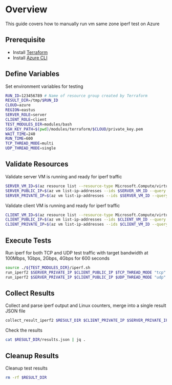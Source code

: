 # Overview

This guide covers how to manually run vm same zone iperf test on Azure

## Prerequisite

* Install [Terraform](https://developer.hashicorp.com/terraform/tutorials/aws-get-started/install-cli)
* Install [Azure CLI](https://learn.microsoft.com/en-us/cli/azure/install-azure-cli-linux?pivots=apt)

## Define Variables

Set environment variables for testing

```bash
RUN_ID=123456789 # Name of resource group created by Terraform
RESULT_DIR=/tmp/$RUN_ID
CLOUD=azure
REGION=eastus
SERVER_ROLE=server
CLIENT_ROLE=client
TEST_MODULES_DIR=modules/bash
SSH_KEY_PATH=$(pwd)/modules/terraform/$CLOUD/private_key.pem
WAIT_TIME=240
RUN_TIME=600
TCP_THREAD_MODE=multi
UDP_THREAD_MODE=single
```

## Validate Resources

Validate server VM is running and ready for iperf traffic

```bash
SERVER_VM_ID=$(az resource list --resource-type Microsoft.Compute/virtualMachines --location $REGION --query "[?(tags.run_id == '${RUN_ID}' && tags.role == '${SERVER_ROLE}')].id" --output tsv)
SERVER_PUBLIC_IP=$(az vm list-ip-addresses --ids $SERVER_VM_ID --query '[].virtualMachine.network.publicIpAddresses[0].ipAddress' -o tsv)
SERVER_PRIVATE_IP=$(az vm list-ip-addresses --ids $SERVER_VM_ID --query '[].virtualMachine.network.privateIpAddresses[0]' -o tsv)
```

Validate client VM is running and ready for iperf traffic

```bash
CLIENT_VM_ID=$(az resource list --resource-type Microsoft.Compute/virtualMachines --location $REGION --query "[?(tags.run_id == '${RUN_ID}' && tags.role == '${CLIENT_ROLE}')].id" --output tsv)
CLIENT_PUBLIC_IP=$(az vm list-ip-addresses --ids $CLIENT_VM_ID --query '[].virtualMachine.network.publicIpAddresses[0].ipAddress' -o tsv)
CLIENT_PRIVATE_IP=$(az vm list-ip-addresses --ids $CLIENT_VM_ID --query '[].virtualMachine.network.privateIpAddresses[0]' -o tsv)
```

## Execute Tests

Run iperf for both TCP and UDP test traffic with target bandwidth at 100Mbps, 1Gbps, 2Gbps, 4Gbps for 600 seconds

```bash
source ./${TEST_MODULES_DIR}/iperf.sh
run_iperf2 $SERVER_PRIVATE_IP $CLIENT_PUBLIC_IP $TCP_THREAD_MODE "tcp" $RUN_TIME $WAIT_TIME $SSH_KEY_PATH $SERVER_PUBLIC_IP $RESULT_DIR
run_iperf2 $SERVER_PRIVATE_IP $CLIENT_PUBLIC_IP $UDP_THREAD_MODE "udp" $RUN_TIME $WAIT_TIME $SSH_KEY_PATH $SERVER_PUBLIC_IP $RESULT_DIR
```

## Collect Results

Collect and parse iperf output and Linux counters, merge into a single result JSON file

```bash
collect_result_iperf2 $RESULT_DIR $CLIENT_PRIVATE_IP $SERVER_PRIVATE_IP $CLOUD $RUN_ID
```

Check the results

```bash
cat $RESULT_DIR/results.json | jq .
```

## Cleanup Results

Cleanup test results

```bash
rm -rf $RESULT_DIR
```
